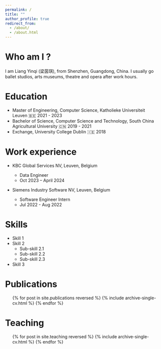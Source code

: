 ```yaml
---
permalink: /
title: ""
author_profile: true
redirect_from: 
  - /about/
  - /about.html
---
```

Who am I ?
======

I am Liang Yinqi (梁茵琪), from Shenzhen, Guangdong, China. I usually go ballet studios, arts museums, theatre and opera after work hours.

Education
======

* Master of Engineering, Computer Science, Katholieke Universiteit Leuven 🇧🇪 2021 - 2023
* Bachelor of Science, Computer Science and Technology, South China Agricultural University 🇨🇳 2019 - 2021
* Exchange, University College Dublin 🇮🇪 2018

Work experience
======
* KBC Global Services NV, Leuven, Belgium
  * Data Engineer
  * Oct 2023 – April 2024

* Siemens Industry Software NV, Leuven, Belgium
  * Software Engineer Intern
  * Jul 2022 - Aug 2022
  
Skills
======
* Skill 1
* Skill 2
  * Sub-skill 2.1
  * Sub-skill 2.2
  * Sub-skill 2.3
* Skill 3

Publications
======
  <ul>{% for post in site.publications reversed %}
    {% include archive-single-cv.html %}
  {% endfor %}</ul>
  
  
Teaching
======
  <ul>{% for post in site.teaching reversed %}
    {% include archive-single-cv.html %}
  {% endfor %}</ul>
  
